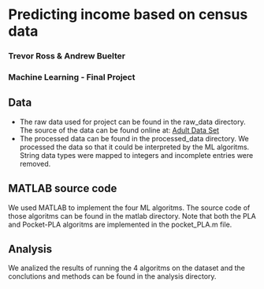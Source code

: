 # Predicting income based on census data
### Trevor Ross & Andrew Buelter
### Machine Learning - Final Project

## Data
* The raw data used for project can be found in the raw_data directory. The source of the data can be found online at: [Adult Data Set ](https://archive.ics.uci.edu/ml/datasets/Adult)
* The processed data can be found in the processed_data directory. We processed the data so that it could be interpreted by the ML algoritms. String data types were mapped to integers and incomplete entries were removed.

## MATLAB source code
We used MATLAB to implement the four ML algoritms. The source code of those algoritms can be found in the matlab directory. Note that both the PLA and Pocket-PLA algoritms are implemented in the pocket_PLA.m file.

## Analysis
We analized the results of running the 4 algoritms on the dataset and the conclutions and methods can be found in the analysis directory.
